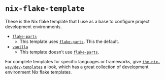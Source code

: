 # `nix-flake-template`

These is the Nix flake template that I use as a base to configure project
development environments.

- [`flake-parts`](./flake-parts)
  - This template uses [`flake-parts`](https://flake.parts/). This the default.
- [`vanilla`](./vanilla)
  - This template doesn't use [`flake-parts`](https://flake.parts/).

For complete templates for specific languages or frameworks, give
[`the-nix-way/dev-templates`](https://github.com/the-nix-way/dev-templates) a
look, which has a great collection of development environment Nix flake
templates.
